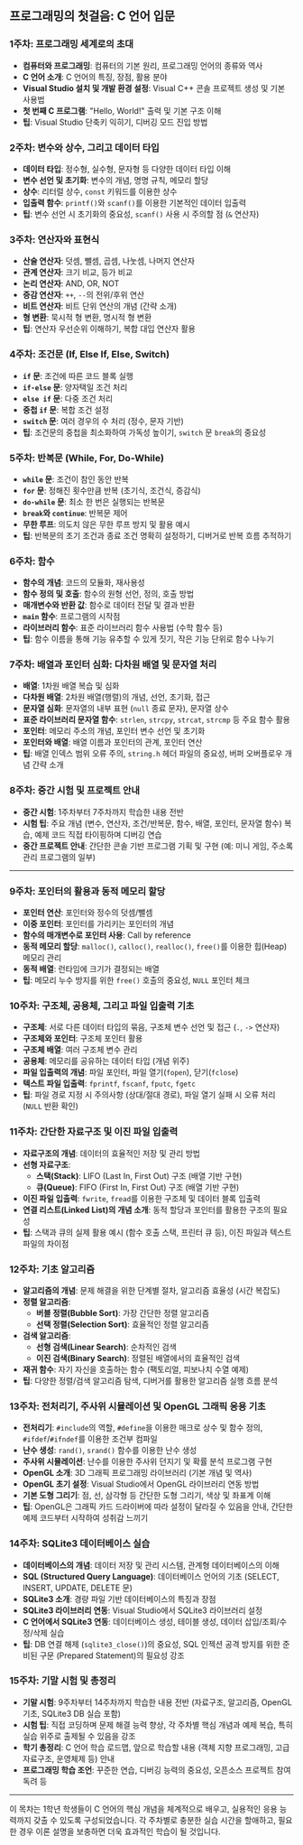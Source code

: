 ## 프로그래밍의 첫걸음: C 언어 입문

### 1주차: 프로그래밍 세계로의 초대
* **컴퓨터와 프로그래밍**: 컴퓨터의 기본 원리, 프로그래밍 언어의 종류와 역사
* **C 언어 소개**: C 언어의 특징, 장점, 활용 분야
* **Visual Studio 설치 및 개발 환경 설정**: Visual C++ 콘솔 프로젝트 생성 및 기본 사용법
* **첫 번째 C 프로그램**: "Hello, World!" 출력 및 기본 구조 이해
* **팁**: Visual Studio 단축키 익히기, 디버깅 모드 진입 방법

### 2주차: 변수와 상수, 그리고 데이터 타입
* **데이터 타입**: 정수형, 실수형, 문자형 등 다양한 데이터 타입 이해
* **변수 선언 및 초기화**: 변수의 개념, 명명 규칙, 메모리 할당
* **상수**: 리터럴 상수, `const` 키워드를 이용한 상수
* **입출력 함수**: `printf()`와 `scanf()`를 이용한 기본적인 데이터 입출력
* **팁**: 변수 선언 시 초기화의 중요성, `scanf()` 사용 시 주의할 점 (`&` 연산자)

### 3주차: 연산자와 표현식
* **산술 연산자**: 덧셈, 뺄셈, 곱셈, 나눗셈, 나머지 연산자
* **관계 연산자**: 크기 비교, 등가 비교
* **논리 연산자**: AND, OR, NOT
* **증감 연산자**: `++`, `--`의 전위/후위 연산
* **비트 연산자**: 비트 단위 연산의 개념 (간략 소개)
* **형 변환**: 묵시적 형 변환, 명시적 형 변환
* **팁**: 연산자 우선순위 이해하기, 복합 대입 연산자 활용

### 4주차: 조건문 (If, Else If, Else, Switch)
* **`if` 문**: 조건에 따른 코드 블록 실행
* **`if-else` 문**: 양자택일 조건 처리
* **`else if` 문**: 다중 조건 처리
* **중첩 `if` 문**: 복합 조건 설정
* **`switch` 문**: 여러 경우의 수 처리 (정수, 문자 기반)
* **팁**: 조건문의 중첩을 최소화하여 가독성 높이기, `switch` 문 `break`의 중요성

### 5주차: 반복문 (While, For, Do-While)
* **`while` 문**: 조건이 참인 동안 반복
* **`for` 문**: 정해진 횟수만큼 반복 (초기식, 조건식, 증감식)
* **`do-while` 문**: 최소 한 번은 실행되는 반복문
* **`break`와 `continue`**: 반복문 제어
* **무한 루프**: 의도치 않은 무한 루프 방지 및 활용 예시
* **팁**: 반복문의 초기 조건과 종료 조건 명확히 설정하기, 디버거로 반복 흐름 추적하기

### 6주차: 함수
* **함수의 개념**: 코드의 모듈화, 재사용성
* **함수 정의 및 호출**: 함수의 원형 선언, 정의, 호출 방법
* **매개변수와 반환 값**: 함수로 데이터 전달 및 결과 반환
* **`main` 함수**: 프로그램의 시작점
* **라이브러리 함수**: 표준 라이브러리 함수 사용법 (수학 함수 등)
* **팁**: 함수 이름을 통해 기능 유추할 수 있게 짓기, 작은 기능 단위로 함수 나누기

### 7주차: 배열과 포인터 심화: 다차원 배열 및 문자열 처리
* **배열**: 1차원 배열 복습 및 심화
* **다차원 배열**: 2차원 배열(행렬)의 개념, 선언, 초기화, 접근
* **문자열 심화**: 문자열의 내부 표현 (`null` 종료 문자), 문자열 상수
* **표준 라이브러리 문자열 함수**: `strlen`, `strcpy`, `strcat`, `strcmp` 등 주요 함수 활용
* **포인터**: 메모리 주소의 개념, 포인터 변수 선언 및 초기화
* **포인터와 배열**: 배열 이름과 포인터의 관계, 포인터 연산
* **팁**: 배열 인덱스 범위 오류 주의, `string.h` 헤더 파일의 중요성, 버퍼 오버플로우 개념 간략 소개

### 8주차: 중간 시험 및 프로젝트 안내
* **중간 시험**: 1주차부터 7주차까지 학습한 내용 전반
* **시험 팁**: 주요 개념 (변수, 연산자, 조건/반복문, 함수, 배열, 포인터, 문자열 함수) 복습, 예제 코드 직접 타이핑하며 디버깅 연습
* **중간 프로젝트 안내**: 간단한 콘솔 기반 프로그램 기획 및 구현 (예: 미니 게임, 주소록 관리 프로그램의 일부)

---

### 9주차: 포인터의 활용과 동적 메모리 할당
* **포인터 연산**: 포인터와 정수의 덧셈/뺄셈
* **이중 포인터**: 포인터를 가리키는 포인터의 개념
* **함수의 매개변수로 포인터 사용**: Call by reference
* **동적 메모리 할당**: `malloc()`, `calloc()`, `realloc()`, `free()`를 이용한 힙(Heap) 메모리 관리
* **동적 배열**: 런타임에 크기가 결정되는 배열
* **팁**: 메모리 누수 방지를 위한 `free()` 호출의 중요성, `NULL` 포인터 체크

### 10주차: 구조체, 공용체, 그리고 파일 입출력 기초
* **구조체**: 서로 다른 데이터 타입의 묶음, 구조체 변수 선언 및 접근 (`.`, `->` 연산자)
* **구조체와 포인터**: 구조체 포인터 활용
* **구조체 배열**: 여러 구조체 변수 관리
* **공용체**: 메모리를 공유하는 데이터 타입 (개념 위주)
* **파일 입출력의 개념**: 파일 포인터, 파일 열기(`fopen`), 닫기(`fclose`)
* **텍스트 파일 입출력**: `fprintf`, `fscanf`, `fputc`, `fgetc`
* **팁**: 파일 경로 지정 시 주의사항 (상대/절대 경로), 파일 열기 실패 시 오류 처리 (`NULL` 반환 확인)

### 11주차: 간단한 자료구조 및 이진 파일 입출력
* **자료구조의 개념**: 데이터의 효율적인 저장 및 관리 방법
* **선형 자료구조**:
    * **스택(Stack)**: LIFO (Last In, First Out) 구조 (배열 기반 구현)
    * **큐(Queue)**: FIFO (First In, First Out) 구조 (배열 기반 구현)
* **이진 파일 입출력**: `fwrite`, `fread`를 이용한 구조체 및 데이터 블록 입출력
* **연결 리스트(Linked List)의 개념 소개**: 동적 할당과 포인터를 활용한 구조의 필요성
* **팁**: 스택과 큐의 실제 활용 예시 (함수 호출 스택, 프린터 큐 등), 이진 파일과 텍스트 파일의 차이점

### 12주차: 기초 알고리즘
* **알고리즘의 개념**: 문제 해결을 위한 단계별 절차, 알고리즘 효율성 (시간 복잡도)
* **정렬 알고리즘**:
    * **버블 정렬(Bubble Sort)**: 가장 간단한 정렬 알고리즘
    * **선택 정렬(Selection Sort)**: 효율적인 정렬 알고리즘
* **검색 알고리즘**:
    * **선형 검색(Linear Search)**: 순차적인 검색
    * **이진 검색(Binary Search)**: 정렬된 배열에서의 효율적인 검색
* **재귀 함수**: 자기 자신을 호출하는 함수 (팩토리얼, 피보나치 수열 예제)
* **팁**: 다양한 정렬/검색 알고리즘 탐색, 디버거를 활용한 알고리즘 실행 흐름 분석

### 13주차: 전처리기, 주사위 시뮬레이션 및 OpenGL 그래픽 응용 기초
* **전처리기**: `#include`의 역할, `#define`을 이용한 매크로 상수 및 함수 정의, `#ifdef`/`#ifndef`를 이용한 조건부 컴파일
* **난수 생성**: `rand()`, `srand()` 함수를 이용한 난수 생성
* **주사위 시뮬레이션**: 난수를 이용한 주사위 던지기 및 확률 분석 프로그램 구현
* **OpenGL 소개**: 3D 그래픽 프로그래밍 라이브러리 (기본 개념 및 역사)
* **OpenGL 초기 설정**: Visual Studio에서 OpenGL 라이브러리 연동 방법
* **기본 도형 그리기**: 점, 선, 삼각형 등 간단한 도형 그리기, 색상 및 좌표계 이해
* **팁**: OpenGL은 그래픽 카드 드라이버에 따라 설정이 달라질 수 있음을 안내, 간단한 예제 코드부터 시작하여 성취감 느끼기

### 14주차: SQLite3 데이터베이스 실습
* **데이터베이스의 개념**: 데이터 저장 및 관리 시스템, 관계형 데이터베이스의 이해
* **SQL (Structured Query Language)**: 데이터베이스 언어의 기초 (SELECT, INSERT, UPDATE, DELETE 문)
* **SQLite3 소개**: 경량 파일 기반 데이터베이스의 특징과 장점
* **SQLite3 라이브러리 연동**: Visual Studio에서 SQLite3 라이브러리 설정
* **C 언어에서 SQLite3 연동**: 데이터베이스 생성, 테이블 생성, 데이터 삽입/조회/수정/삭제 실습
* **팁**: DB 연결 해제 (`sqlite3_close()`)의 중요성, SQL 인젝션 공격 방지를 위한 준비된 구문 (Prepared Statement)의 필요성 강조

### 15주차: 기말 시험 및 총정리
* **기말 시험**: 9주차부터 14주차까지 학습한 내용 전반 (자료구조, 알고리즘, OpenGL 기초, SQLite3 DB 실습 포함)
* **시험 팁**: 직접 코딩하며 문제 해결 능력 향상, 각 주차별 핵심 개념과 예제 복습, 특히 실습 위주로 출제될 수 있음을 강조
* **학기 총정리**: C 언어 학습 로드맵, 앞으로 학습할 내용 (객체 지향 프로그래밍, 고급 자료구조, 운영체제 등) 안내
* **프로그래밍 학습 조언**: 꾸준한 연습, 디버깅 능력의 중요성, 오픈소스 프로젝트 참여 독려 등

---

이 목차는 1학년 학생들이 C 언어의 핵심 개념을 체계적으로 배우고, 실용적인 응용 능력까지 갖출 수 있도록 구성되었습니다. 각 주차별로 충분한 실습 시간을 할애하고, 필요한 경우 이론 설명을 보충하면 더욱 효과적인 학습이 될 것입니다.
